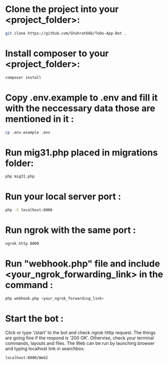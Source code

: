 # Clone the project into your <project_folder>:
```bash
git clone https://github.com/Shuhrat666/ToDo-App-Bot .
```

# Install composer to your <project_folder>:
```bash
composer install
```

# Copy .env.example to .env and fill it with the neccessary data those are mentioned in it :
```bash
cp .env.example .env
```

# Run mig31.php placed in migrations folder:
```bash
php mig31.php
```

# Run your local server port :
```bash
php -S localhost:8000
```

# Run ngrok with the same port :
```bash
ngrok http 8000
```

# Run "webhook.php" file and include <your_ngrok_forwarding_link> in the command :
```bash
php webhook.php <your_ngrok_forwarding_link>
```

# Start the bot :
Click or type '/start' to the bot and check ngrok htttp request. The things are going fine if the respond is '200 OK'.
Othervise, check your terminal commands, layouts and files.
The Web can be run by launching browser and typing localhost link in searchbox:
```bash
localhost:8000/Web2
```

